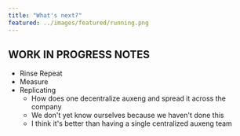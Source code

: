 ```yaml
---
title: "What's next?"
featured: ../images/featured/running.png
---
```


## WORK IN PROGRESS NOTES

- Rinse Repeat
- Measure
- Replicating
  - How does one decentralize auxeng and spread it across the company
  - We don't yet know ourselves because we haven't done this
  - I think it's better than having a single centralized auxeng team
